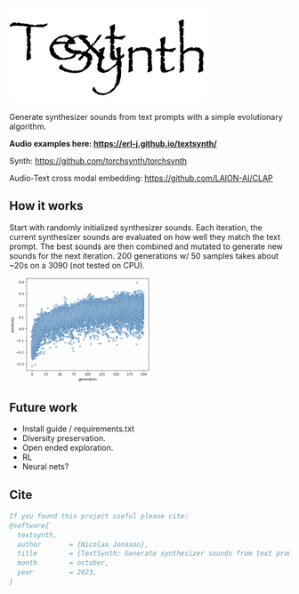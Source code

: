 ![logo](misc/logo.svg)


Generate synthesizer sounds from text prompts with a simple evolutionary algorithm.

**Audio examples here: https://erl-j.github.io/textsynth/**


Synth: https://github.com/torchsynth/torchsynth

Audio-Text cross modal embedding: https://github.com/LAION-AI/CLAP

##  How it works
Start with randomly initialized synthesizer sounds. Each iteration, the current synthesizer sounds are evaluated on how well they match the text prompt. The best sounds are then combined and mutated to generate new sounds for the next iteration. 200 generations w/ 50 samples takes about ~20s on a 3090 (not tested on CPU).

<!-- Text-audio cosine similarity to prompt over generations -->
<img src="misc/evolution.png" alt="example" width="50%" title="text-audio cosine similarity to prompt over generations" height="auto">

## Future work

- Install guide / requirements.txt
- Diversity preservation.
- Open ended exploration.
- RL
- Neural nets?

## Cite

```BibTex
If you found this project useful please cite:
@software{
  textsynth,
  author       = {Nicolas Jonason},
  title        = {TextSynth: Generate synthesizer sounds from text prompts with a simple evolutionary algorithm},
  month        = october,
  year         = 2023,
}
```
